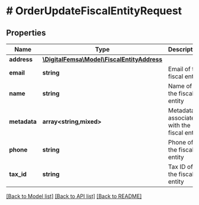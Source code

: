 # # OrderUpdateFiscalEntityRequest

## Properties

Name | Type | Description | Notes
------------ | ------------- | ------------- | -------------
**address** | [**\DigitalFemsa\Model\FiscalEntityAddress**](FiscalEntityAddress.md) |  |
**email** | **string** | Email of the fiscal entity | [optional]
**name** | **string** | Name of the fiscal entity | [optional]
**metadata** | **array<string,mixed>** | Metadata associated with the fiscal entity | [optional]
**phone** | **string** | Phone of the fiscal entity | [optional]
**tax_id** | **string** | Tax ID of the fiscal entity | [optional]

[[Back to Model list]](../../README.md#models) [[Back to API list]](../../README.md#endpoints) [[Back to README]](../../README.md)
